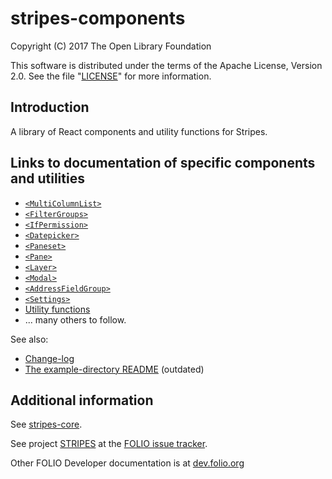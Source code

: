 # stripes-components

Copyright (C) 2017 The Open Library Foundation

This software is distributed under the terms of the Apache License,
Version 2.0. See the file "[LICENSE](LICENSE)" for more information.

## Introduction

A library of React components and utility functions for Stripes.

## Links to documentation of specific components and utilities
* [`<MultiColumnList>`](lib/MultiColumnList/readme.md)
* [`<FilterGroups>`](lib/FilterGroups/readme.md)
* [`<IfPermission>`](lib/IfPermission/readme.md)
* [`<Datepicker>`](lib/Datepicker/readme.md)
* [`<Paneset>`](lib/Paneset/readme.md)
* [`<Pane>`](lib/Pane/readme.md)
* [`<Layer>`](lib/Layer/readme.md)
* [`<Modal>`](lib/Modal/readme.md)
* [`<AddressFieldGroup>`](lib/structures/AddressFieldGroup/readme.md)
* [`<Settings>`](lib/Settings/readme.md)
* [Utility functions](util/README.md)
* ... many others to follow.

See also:
* [Change-log](CHANGELOG.md)
* [The example-directory README](example/readme.md) (outdated)

## Additional information

See [stripes-core](https://github.com/folio-org/stripes-core).

See project [STRIPES](https://issues.folio.org/browse/STRIPES)
at the [FOLIO issue tracker](http://dev.folio.org/community/guide-issues).

Other FOLIO Developer documentation is at [dev.folio.org](http://dev.folio.org/)
